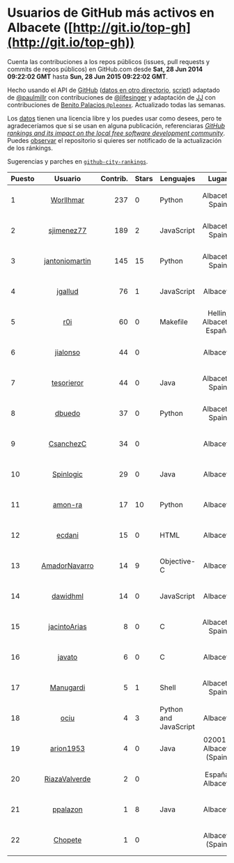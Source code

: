 # Usuarios de GitHub más activos en Albacete ([http://git.io/top-gh](http://git.io/top-gh))



  Cuenta las contribuciones a los repos públicos (issues, pull requests y commits de repos públicos) en GitHub.com desde  **Sat, 28 Jun 2014 09:22:02 GMT** hasta **Sun, 28 Jun 2015 09:22:02 GMT**.

  Hecho usando el API de [GitHub](http://github.com) ([datos en otro directorio](https://github.com/JJ/top-github-users-data/tree/master/data), [script](https://github.com/JJ/top-github-users)) adaptado de [@paulmillr](https://github.com/paulmillr) con contribuciones de [@lifesinger](https://github.com/lifesinger) y adaptación de [JJ](http://jj.github.io) con contribuciones de [Benito Palacios `@pleonex`](http://github.com/pleonex). Actualizado todas las semanas.

  Los [datos](https://github.com/JJ/top-github-users-data/tree/master/data) tienen una licencia libre y los puedes usar como desees, pero te agradeceríamos que si se usan en alguna publicación, referenciaras [*GitHub rankings and its impact on the local free software development community*](https://thewinnower.com/papers/github-rankings-and-its-impact-on-the-local-free-software-development-community). Puedes [observar](https://github.com/JJ/top-github-users-data/subscription) el repositorio si quieres ser notificado de la actualización de los ránkings. 

  Sugerencias y parches en [`github-city-rankings`](http://github.com/JJ/github-city-rankings). 


| Puesto   |  Usuario  |Contrib.| Stars | Lenguajes   |      Lugar      |  Avatar  |
|----------|:---------:|-------:|-------|-------------|:---------------:|----------|
| 1 | [Worllhmar](https://github.com/Worllhmar) | 237 | 0 | Python | Albacete, Spain | <img src='https://avatars3.githubusercontent.com/u/5214869?v=3&s=64' width="64" title='Manuel'> |
| 2 | [sjimenez77](https://github.com/sjimenez77) | 189 | 2 | JavaScript | Albacete, Spain | <img src='https://avatars3.githubusercontent.com/u/2870004?v=3&s=64' width="64" title='Santos Jiménez Linares'> |
| 3 | [jantoniomartin](https://github.com/jantoniomartin) | 145 | 15 | Python | Albacete, Spain | <img src='https://avatars1.githubusercontent.com/u/439759?v=3&s=64' width="64" title='Jose Antonio Martin Prieto'> |
| 4 | [jgallud](https://github.com/jgallud) | 76 | 1 | JavaScript | Albacete | <img src='https://avatars0.githubusercontent.com/u/5364288?v=3&s=64' width="64" title='Jose A. Gallud'> |
| 5 | [r0i](https://github.com/r0i) | 60 | 0 | Makefile | Hellin, Albacete, España | <img src='https://avatars2.githubusercontent.com/u/5457573?v=3&s=64' width="64" title='DarkSideTeam'> |
| 6 | [jialonso](https://github.com/jialonso) | 44 | 0 |  | Albacete | <img src='https://avatars3.githubusercontent.com/u/9167780?v=3&s=64' width="64" title='Juan Ignacio Alonso-Barba'> |
| 7 | [tesorieror](https://github.com/tesorieror) | 44 | 0 | Java | Albacete, Spain | <img src='https://avatars3.githubusercontent.com/u/5547744?v=3&s=64' width="64" title='Ricardo Tesoriero'> |
| 8 | [dbuedo](https://github.com/dbuedo) | 37 | 0 | Python | Albacete, Spain | <img src='https://avatars1.githubusercontent.com/u/5249948?v=3&s=64' width="64" title='David Buedo'> |
| 9 | [CsanchezC](https://github.com/CsanchezC) | 34 | 0 |  | Albacete | <img src='https://avatars0.githubusercontent.com/u/8025600?v=3&s=64' width="64" title='Carlos Sánchez Cifuentes'> |
| 10 | [Spinlogic](https://github.com/Spinlogic) | 29 | 0 | Java | Albacete | <img src='https://avatars1.githubusercontent.com/u/5713270?v=3&s=64' width="64" title='Spinlogic'> |
| 11 | [amon-ra](https://github.com/amon-ra) | 17 | 10 | Python | Albacete | <img src='https://avatars2.githubusercontent.com/u/1049676?v=3&s=64' width="64" title='Juan Ramón'> |
| 12 | [ecdani](https://github.com/ecdani) | 15 | 0 | HTML | Albacete | <img src='https://avatars2.githubusercontent.com/u/4211293?v=3&s=64' width="64" title='Dani'> |
| 13 | [AmadorNavarro](https://github.com/AmadorNavarro) | 14 | 9 | Objective-C | Albacete | <img src='https://avatars3.githubusercontent.com/u/2777799?v=3&s=64' width="64" title='Amador Navarro Lucas'> |
| 14 | [dawidhml](https://github.com/dawidhml) | 14 | 0 | JavaScript | Albacete | <img src='https://avatars2.githubusercontent.com/u/2924981?v=3&s=64' width="64" title='David Muñoz'> |
| 15 | [jacintoArias](https://github.com/jacintoArias) | 8 | 0 | C | Albacete, Spain | <img src='https://avatars1.githubusercontent.com/u/7511199?v=3&s=64' width="64" title='Jacinto Arias'> |
| 16 | [javato](https://github.com/javato) | 6 | 0 | C | Albacete | <img src='https://avatars2.githubusercontent.com/u/8853295?v=3&s=64' width="64" title='Javier Roldán'> |
| 17 | [Manugardi](https://github.com/Manugardi) | 5 | 1 | Shell | Albacete, Spain | <img src='https://avatars1.githubusercontent.com/u/10785921?v=3&s=64' width="64" title='Manu'> |
| 18 | [ociu](https://github.com/ociu) | 4 | 3 | Python and JavaScript | Albacete | <img src='https://avatars3.githubusercontent.com/u/4182785?v=3&s=64' width="64" title='Oscar Ciudad'> |
| 19 | [arion1953](https://github.com/arion1953) | 4 | 0 | Java | 02001 - Albacete (Spain) | <img src='https://avatars1.githubusercontent.com/u/4731865?v=3&s=64' width="64" title='Jesus Valero Bleda'> |
| 20 | [RiazaValverde](https://github.com/RiazaValverde) | 2 | 0 |  | España, Albacete | <img src='https://avatars1.githubusercontent.com/u/5055295?v=3&s=64' width="64" title='José Antonio Riaza Valverde'> |
| 21 | [ppalazon](https://github.com/ppalazon) | 1 | 8 | Java | Albacete | <img src='https://avatars3.githubusercontent.com/u/451795?v=3&s=64' width="64" title='Pablo Palazon'> |
| 22 | [Chopete](https://github.com/Chopete) | 1 | 0 |  | Albacete (Spain) | <img src='https://avatars3.githubusercontent.com/u/10121520?v=3&s=64' width="64" title='Sergio Gomez Navarro'> |
